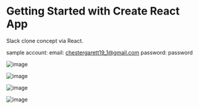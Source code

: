 # Getting Started with Create React App

Slack clone concept via React.

sample account:
email: chestergarett19_1@gmail.com
password: password

![image](https://user-images.githubusercontent.com/71489331/137941731-ac9cb21f-c31f-4faa-804a-c1ad6e85e602.png)


![image](https://user-images.githubusercontent.com/71489331/137941809-6b76c1c6-2810-449a-ac8d-10b93ac12a30.png)

![image](https://user-images.githubusercontent.com/71489331/137942185-17d85063-81a9-4874-b276-ff983f7ba6db.png)

![image](https://user-images.githubusercontent.com/71489331/137942281-cca6669a-593b-4c5e-8e01-ebcfa645a0da.png)
